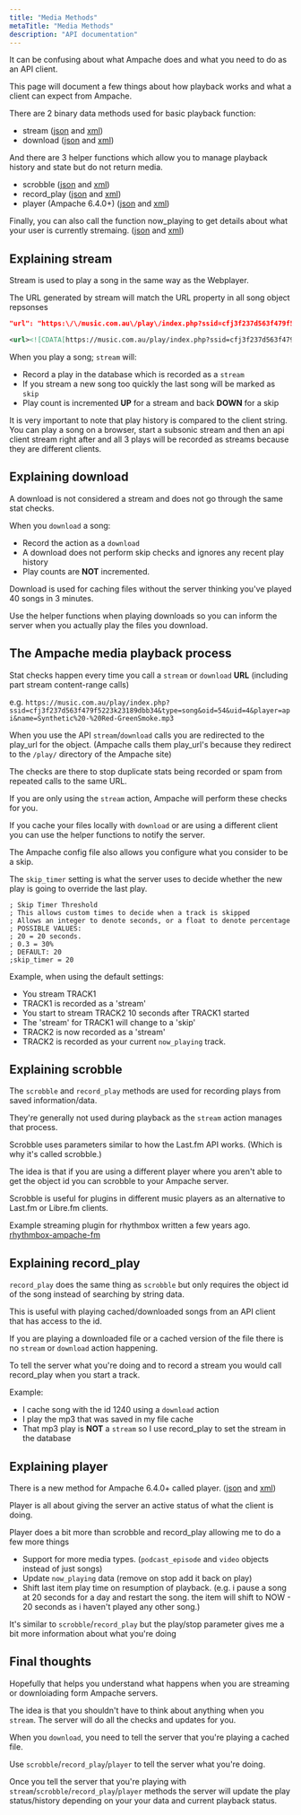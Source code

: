 ```yaml
---
title: "Media Methods"
metaTitle: "Media Methods"
description: "API documentation"
---
```


It can be confusing about what Ampache does and what you need to do as an API client.

This page will document a few things about how playback works and what a client can expect from Ampache.

There are 2 binary data methods used for basic playback function:

* stream ([json](https://ampache.org/api/api-json-methods#stream) and [xml](https://ampache.org/api/api-xml-methods#stream))
* download ([json](https://ampache.org/api/api-json-methods#download) and [xml](https://ampache.org/api/api-xml-methods#download))

And there are 3 helper functions which allow you to manage playback history and state but do not return media.

* scrobble ([json](https://ampache.org/api/api-json-methods#scrobble) and [xml](https://ampache.org/api/api-xml-methods#scrobble))
* record_play ([json](https://ampache.org/api/api-json-methods#record_play) and [xml](https://ampache.org/api/api-xml-methods#record_play))
* player (Ampache 6.4.0+) ([json](https://ampache.org/api/api-json-methods#player) and [xml](https://ampache.org/api/api-xml-methods#player))

Finally, you can also call the function now_playing to get details about what your user is currently stremaing. ([json](https://ampache.org/api/api-json-methods#now_playing) and [xml](https://ampache.org/api/api-xml-methods#now_playing))

## Explaining stream

Stream is used to play a song in the same way as the Webplayer.

The URL generated by stream will match the URL property in all song object repsonses

```JSON
"url": "https:\/\/music.com.au\/play\/index.php?ssid=cfj3f237d563f479f5223k23189dbb34&type=song&oid=115&uid=4&transcode_to=mp3&player=api&name=Chi.Otic%20-%20Are%20we%20going%20Crazy.mp3",
```

```XML
<url><![CDATA[https://music.com.au/play/index.php?ssid=cfj3f237d563f479f5223k23189dbb34&type=song&oid=54&uid=4&player=api&name=Synthetic%20-%20Red-GreenSmoke.mp3]]></url>
```

When you play a song; `stream` will:

* Record a play in the database which is recorded as a `stream`
* If you stream a new song too quickly the last song will be marked as `skip`
* Play count is incremented **UP** for a stream and back **DOWN** for a skip

It is very important to note that play history is compared to the client string. You can play a song on a browser, start a subsonic stream and then an api client stream right after and all 3 plays will be recorded as streams because they are different clients.

## Explaining download

A download is not considered a stream and does not go through the same stat checks.

When you `download` a song:

* Record the action as a `download`
* A download does not perform skip checks and ignores any recent play history
* Play counts are **NOT** incremented.

Download is used for caching files without the server thinking you've played 40 songs in 3 minutes.

Use the helper functions when playing downloads so you can inform the server when you actually play the files you download.

## The Ampache media playback process

Stat checks happen every time you call a `stream` or `download` **URL** (including part stream content-range calls)

e.g. `https://music.com.au/play/index.php?ssid=cfj3f237d563f479f5223k23189dbb34&type=song&oid=54&uid=4&player=api&name=Synthetic%20-%20Red-GreenSmoke.mp3`

When you use the API `stream`/`download` calls you are redirected to the play_url for the object. (Ampache calls them play_url's because they redirect to the `/play/` directory of the Ampache site)

The checks are there to stop duplicate stats being recorded or spam from repeated calls to the same URL.

If you are only using the `stream` action, Ampache will perform these checks for you.

If you cache your files locally with `download` or are using a different client you can use the helper functions to notify the server.

The Ampache config file also allows you configure what you consider to be a skip.

The `skip_timer` setting is what the server uses to decide whether the new play is going to override the last play.

```TXT
; Skip Timer Threshold
; This allows custom times to decide when a track is skipped
; Allows an integer to denote seconds, or a float to denote percentage
; POSSIBLE VALUES:
; 20 = 20 seconds.
; 0.3 = 30%
; DEFAULT: 20
;skip_timer = 20
```

Example, when using the default settings:

* You stream TRACK1
* TRACK1 is recorded as a 'stream'
* You start to stream TRACK2 10 seconds after TRACK1 started
* The 'stream' for TRACK1 will change to a 'skip'
* TRACK2 is now recorded as a 'stream'
* TRACK2 is recorded as your current `now_playing` track.

## Explaining scrobble

The `scrobble` and `record_play` methods are used for recording plays from saved information/data.

They're generally not used during playback as the `stream` action manages that process.

Scrobble uses parameters similar to how the Last.fm API works. (Which is why it's called scrobble.)

The idea is that if you are using a different player where you aren't able to get the object id you can scrobble to your Ampache server.

Scrobble is useful for plugins in different music players as an alternative to Last.fm or Libre.fm clients.

Example streaming plugin for rhythmbox written a few years ago. [rhythmbox-ampache-fm](https://github.com/lachlan-00/rhythmbox-ampache-fm)

## Explaining record_play

`record_play` does the same thing as `scrobble` but only requires the object id of the song instead of searching by string data.

This is useful with playing cached/downloaded songs from an API client that has access to the id.

If you are playing a downloaded file or a cached version of the file there is no `stream` or `download` action happening.

To tell the server what you're doing and to record a stream you would call record_play when you start a track.

Example:

* I cache song with the id 1240 using a `download` action
* I play the mp3 that was saved in my file cache
* That mp3 play is **NOT** a `stream` so I use record_play to set the stream in the database

## Explaining player

There is a new method for Ampache 6.4.0+ called player. ([json](https://ampache.org/api/api-json-methods#player) and [xml](https://ampache.org/api/api-xml-methods#player))

Player is all about giving the server an active status of what the client is doing.

Player does a bit more than scrobble and record_play allowing me to do a few more things

* Support for more media types. (`podcast_episode` and `video` objects instead of just songs)
* Update `now_playing` data (remove on stop add it back on play)
* Shift last item play time on resumption of playback. (e.g. i pause a song at 20 seconds for a day and restart the song. the item will shift to NOW - 20 seconds as i haven't played any other song.)

It's similar to `scrobble`/`record_play` but the play/stop parameter gives me a bit more information about what you're doing

## Final thoughts

Hopefully that helps you understand what happens when you are streaming or downloiading form Ampache servers.

The idea is that you shouldn't have to think about anything when you `stream`. The server will do all the checks and updates for you.

When you `download`, you need to tell the server that you're playing a cached file.

Use `scrobble`/`record_play`/`player` to tell the server what you're doing.

Once you tell the server that you're playing with `stream`/`scrobble`/`record_play`/`player` methods the server will update the play status/history depending on your your data and current playback status.
